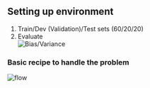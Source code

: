 ## Setting up environment
1. Train/Dev (Validation)/Test sets (60/20/20) 
2. Evaluate  
![Bias/Variance](https://steemitimages.com/DQmV5WrfwQ71Yr38oDTE9sHHPPDmDTaNUbHYF7HV3BYZKMr/image.png)  
### Basic recipe to handle the problem
![flow](https://steemitimages.com/DQmbgumk4uwDbrY6vmZLxk1RWQsdE7QkJSwxZ7ejnCDayd5/image.png)
